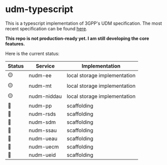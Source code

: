 # udm-typescript

This is a typescript implementation of 3GPP's UDM specification. The most recent specification can be found [here](https://portal.3gpp.org/desktopmodules/Specifications/SpecificationDetails.aspx?specificationId=3342).

**This repo is not production-ready yet. I am still developing the core features.**

Here is the current status:

| Status | Service | Implementation |
|--------|---------|----------------|
| 🟡 | nudm-ee | local storage implementation |
| 🟡 | nudm-mt | local storage implementation |
| 🟡 | nudm-niddau | local storage implementation |
| 🔴 | nudm-pp | scaffolding |
| 🔴 | nudm-rsds | scaffolding |
| 🔴 | nudm-sdm | scaffolding |
| 🔴 | nudm-ssau | scaffolding |
| 🔴 | nudm-ueau | scaffolding |
| 🔴 | nudm-uecm | scaffolding |
| 🔴 | nudm-ueid | scaffolding |